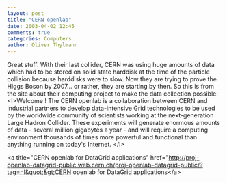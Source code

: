 ```yaml
---
layout: post
title: "CERN openlab"
date: 2003-04-02 12:45
comments: true
categories: Computers
author: Oliver Thylmann
---
```



Great stuff. With their last collider, CERN was using huge amounts of data which had to be stored on solid state harddisk at the time of the particle collision because harddisks were to slow. Now they are trying to prove the Higgs Boson by 2007... or rather, they are starting by then. So this is from the site about their computing project to make the data collection possible: &lt;I&gt;Welcome ! The CERN openlab is a collaboration between CERN and industrial partners to develop data-intensive Grid technologies to be used by the worldwide community of scientists working at the next-generation Large Hadron Collider. These experiments will generate enormous amounts of data - several million gigabytes a year - and will require a computing environment thousands of times more powerful and functional than anything running on today's Internet.
&lt;/I&gt;

&lt;a title=&quot;CERN openlab for DataGrid applications&quot; href=&quot;http://proj-openlab-datagrid-public.web.cern.ch/proj-openlab-datagrid-public/?tag=nl&quot;&gt;CERN openlab for DataGrid applications&lt;/a&gt;


